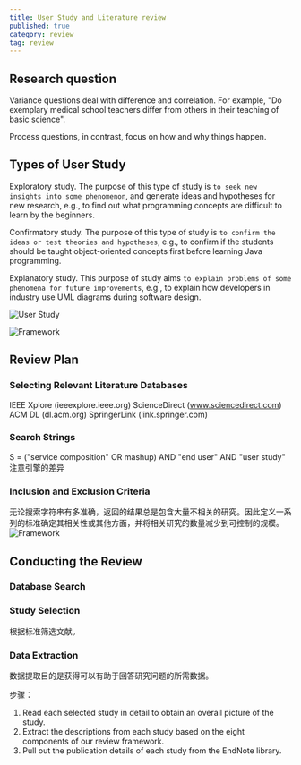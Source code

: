 ```yaml
---
title: User Study and Literature review
published: true
category: review
tag: review
---
```


## Research question

Variance questions deal with difference and correlation. For example, "Do exemplary medical school teachers differ from others in their teaching of basic science".

Process questions, in contrast, focus on how and why things happen.

## Types of User Study

Exploratory study. The purpose of this type of study is `to seek new insights into some
phenomenon`, and generate ideas and hypotheses for new research, e.g., to find out what
programming concepts are difficult to learn by the beginners.

Confirmatory study. The purpose of this type of study is `to confirm the ideas or test theories
and hypotheses`, e.g., to confirm if the students should be taught object-oriented concepts
first before learning Java programming.

Explanatory study. This purpose of study aims `to explain problems of some phenomena
for future improvements`, e.g., to explain how developers in industry use UML diagrams
during software design.

![User Study](http://plusnet.cn/assets/include/userstudy_classify.png)

![Framework](http://plusnet.cn/assets/include/review_framework.png)

## Review Plan
### Selecting Relevant Literature Databases
IEEE Xplore (ieeexplore.ieee.org)
ScienceDirect (www.sciencedirect.com)
ACM DL (dl.acm.org)
SpringerLink (link.springer.com)

### Search Strings

S = ("service composition" OR mashup) AND "end user" AND "user study"
注意引擎的差异

### Inclusion and Exclusion Criteria
无论搜索字符串有多准确，返回的结果总是包含大量不相关的研究。因此定义一系列的标准确定其相关性或其他方面，并将相关研究的数量减少到可控制的规模。
![Framework](http://plusnet.cn/assets/include/study_selection_criteria.png)

## Conducting the Review

### Database Search

### Study Selection
根据标准筛选文献。

### Data Extraction

数据提取目的是获得可以有助于回答研究问题的所需数据。

步骤：
1. Read each selected study in detail to obtain an overall picture of the study.
2. Extract the descriptions from each study based on the eight components of our review framework.
3. Pull out the publication details of each study from the EndNote library.

